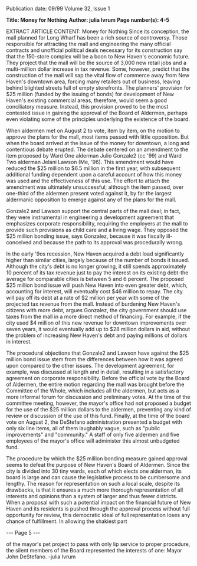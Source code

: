 Publication date: 09/99
Volume 32, Issue 1

**Title: Money for Nothing**
**Author: julia Ivrum**
**Page number(s): 4-5**

EXTRACT ARTICLE CONTENT:
Money for Nothing 
Since its conception, the mall planned 
for Long Wharf has been a rich source of 
controversy. Those responsible for attracting the mall and engineering the many 
official contracts and unofficial political 
deals necessary for its construction say that 
the 150-store complex will be a boon to 
New Haven's economic future. They project that the mall will be the source of 
3,000 new retail jobs and a multi-million 
dollar increase in tax revenue. Some, however, predict that the construction of the 
mall will sap the vital flow of commerce 
away from New Haven's downtown area, 
forcing many retailers out of business, leaving behind blighted streets full of empty 
storefronts. The planners' provision for $25 
million (funded by the issuing of bonds) 
for development of New Haven's existing 
commercial areas, therefore, would seem a 
good conciliatory measure. Instead, this 
provision proved to be the most contested 
issue in gaining the approval of the Board 
of Aldermen, perhaps even violating some 
of the principles underlying the existence 
of the board. 

When aldermen met on August 2 to 
vote, item by item, on the motion to 
approve the plans for the mall, most items 
passed with little opposition. But when the 
board arrived at the issue of the money for 
downtown, a long and contentious debate 
erupted. The debate centered on an 
amendment to the item proposed by Ward 
One alderman Julio Gonzale2 (cc '99) and 
Ward Two alderman Jelani Lawson (Me, 
'96). This amendment would have reduced 
the $25 million to $6.5 million in the first 
year, with subsequent additional funding 
dependent upon a careful account of how 
this money was used and the effectiveness 
of this use. The effort to attach the amendment was ultimately unsuccessful; although 
the item passed, over one-third of the 
aldermen present voted against it, by far 
the largest aldermanic opposition to 
emerge against any of the plans for the 
mall. 

Gonzale2 and Lawson support the 
central parts of the mall deal; in fact, they 
were instrumental in engineering a development agreement that emphasizes corporate 
responsibility, requiring the employers 
at the mall to provide such provisions as 
child care and a living wage. They opposed 
the $25 million bonding issue, says 
Gonzalez, because it was fiscally ill-conceived and because the path to its approval 
was procedurally wrong. 

In the early '9os recession, New Haven 
acquired a debt load significantly higher 
than similar cities, largely because of the 
number of bonds it issued. Although the 
city's debt is no longer growing, it still 
spends approximately 10 percent of its tax 
revenue just to pay the interest on its existing debt-the average for comparable cities 
is between 5 and 6 percent. The proposed 
$25 million bond issue will push New 
Haven into even greater debt, which, 
accounting for interest, will eventually cost 
$46 million to repay. The city will pay off 
its debt at a rate of $2 million per year with 
some of the projected tax revenue from the 
mall. Instead of burdening New Haven's 
citizens with more debt, argues Gonzalez, 
the city government should use taxes from 
the mall in a more direct method of financing. For example, if the city used $4 million 
of this new revenue for downtown 
improvements over seven years, it would 
eventually add up to $28 million dollars in 
aid, without the problem of increasing 
New Haven's debt and paying millions of 
dollars in interest. 

The procedural 
objections 
that 
Gonzale2 and Lawson have against the $25 
million bond issue stem from the differences between how it was agreed upon 
compared to the other issues. The development agreement, for example, was discussed at length and in detail, resulting in a 
satisfactory 
agreement on 
corporate 
responsibility. Before the official vote by 
the Board of Aldermen, the entire motion 
regarding the mall was brought before the 
Committee of the Whole, which includes 
all the aldermen, but acts as a more informal forum for discussion and preliminary 
votes. At the time of the committee meeting, however, the mayor's office had not 
proposed a budget for the use of the $25 
million dollars to the aldermen, preventing 
any kind of review or discussion of the use 
of this fund. Finally, at the time of the 
board vote on August 2, the DeStefano 
administration presented a budget with 
only six line items, all of them laughably 
vague, such as "public improvements" and 
"community." A staff of only five aldermen 
and five employees of the mayor's office 
will administer this almost unbudgeted 
fund. 

The procedure by which the $25 million bonding measure gained approval 
seems to defeat the purpose of New 
Haven's Board of Aldermen. Since the city 
is divided into 30 tiny wards, each of which 
elects one alderman, its board is large and 
can cause the legislative process to be cumbersome and lengthy. The reason for representation on such a local scale, despite its 
drawbacks, is that it ensures a much more 
thorough representation of all interests and 
opinions than a system of larger and thus 
fewer districts. When a proposal with such 
a potential impact on the financial future 
of New Haven and its residents is pushed 
through the approval process without full 
opportunity for review, this democratic 
ideal of full representation loses any chance 
of fulfillment. In allowing the shakiest part


--- Page 5 ---

of the mayor's pet project to pass with only 
lip service to proper procedure, the silent 
members of the Board represented the 
interests of one: Mayor John DeStefano. 
-julia Ivrum